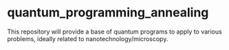 # quantum_programming_annealing

This repository will provide a base of quantum programs to apply to various problems, ideally related to nanotechnology/microscopy.
